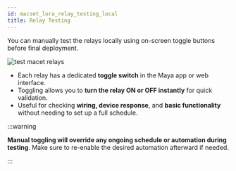 ```yaml
---
id: macset_lora_relay_testing_local
title: Relay Testing
---
```


You can manually test the relays locally using on-screen toggle buttons before final deployment.

![test macet relays](/img/controller/test_realys.svg)

- Each relay has a dedicated **toggle switch** in the Maya app or web interface.
- Toggling allows you to **turn the relay ON or OFF instantly** for quick validation.
- Useful for checking **wiring, device response**, and **basic functionality** without needing to set up a full schedule.



:::warning

**Manual toggling will override any ongoing schedule or automation during testing**. Make sure to re-enable the desired automation afterward if needed.

:::